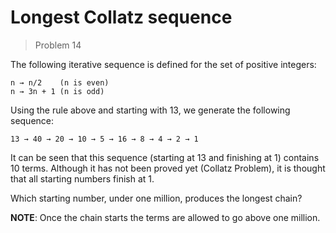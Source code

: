 # Longest Collatz sequence
> Problem 14

The following iterative sequence is defined for the set of positive integers:

```code
n → n/2    (n is even)
n → 3n + 1 (n is odd)
```

Using the rule above and starting with 13, we generate the following sequence:

```code
13 → 40 → 20 → 10 → 5 → 16 → 8 → 4 → 2 → 1
```

It can be seen that this sequence (starting at 13 and finishing at 1) contains
10 terms. Although it has not been proved yet (Collatz Problem), it is thought
that all starting numbers finish at 1.

Which starting number, under one million, produces the longest chain?

**NOTE**: Once the chain starts the terms are allowed to go above one million.
